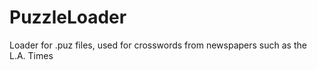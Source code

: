 PuzzleLoader
============

Loader for .puz files, used for crosswords from newspapers such as the L.A. Times
